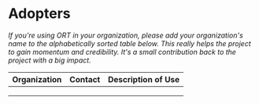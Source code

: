 # Adopters

_If you're using ORT in your organization, please add your organization's name to the alphabetically sorted table below.
This really helps the project to gain momentum and credibility. It's a small contribution back to the project with a big impact._

| Organization | Contact | Description of Use |
|--------------|---------|--------------------|
|              |         |                    |
|              |         |                    |
|              |         |                    |
